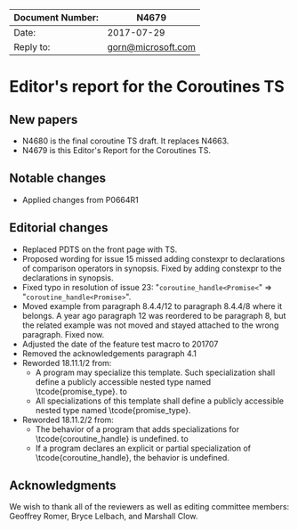 | Document Number: | N4679                                           |
| -----------------|-------------------------------------------------|
| Date:            | 2017-07-29                                      |
| Reply to:        | gorn@microsoft.com                              |


Editor's report for the Coroutines TS
===================================

## New papers

- N4680 is the final coroutine TS draft. It replaces N4663.
- N4679 is this Editor's Report for the Coroutines TS.

## Notable changes

- Applied changes from P0664R1

## Editorial changes

- Replaced PDTS on the front page with TS.
- Proposed wording for issue 15 missed adding constexpr to declarations of comparison operators in synopsis. Fixed by adding constexpr to the declarations in synopsis.
- Fixed typo in resolution of issue 23: "`coroutine_handle<Promise<`" => "`coroutine_handle<Promise>`". 
- Moved example from paragraph 8.4.4/12 to paragraph 8.4.4/8 where it belongs. A year ago paragraph 12 was reordered to be paragraph 8, but the related example was not moved and stayed attached to the wrong paragraph. Fixed now. 
- Adjusted the date of the feature test macro to 201707
- Removed the acknowledgements paragraph 4.1 
- Reworded 18.11.1/2 from:
  - A program may specialize this template. Such specialization shall define a publicly accessible nested type named \tcode{promise_type}.
  to
  - All specializations of this template shall define a publicly accessible nested type named \tcode{promise_type}.
- Reworded 18.11.2/2 from:
  - The behavior of a program that adds specializations for \tcode{coroutine_handle} is undefined.
  to
  - If a program declares an explicit or partial specialization of \tcode{coroutine_handle}, the behavior is undefined.

## Acknowledgments

We wish to thank all of the reviewers as well as editing committee members: Geoffrey Romer, Bryce Lelbach, and Marshall Clow.

